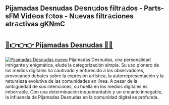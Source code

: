 ## Pijamadas Desnudas D𝚎sn𝚞dos filtr𝚊dos - Parts-sFM Vid𝚎os f𝚘tos - N𝚞evas filtr𝚊ciones atr𝚊ctivas gKNmC

# <h2><a href="http://mb0mvl.tromn.icu/?c=Pijamadas+Desnudas">🔗👉👉👉 Pijamadas Desnudas 🔗🔗</a></h2>

[![Pijamadas Desnudas nuevo](https://i.imgur.com/pEAQMta.gif)](http://mb0mvl.tromn.icu/?c=Pijamadas+Desnudas)
Pijamadas Desnudas, una personalidad intrigante y enigmática, elude la categorización simple. Su uso pionero de los medios digitales ha cautivado y enfurecido a los observadores, provocando debates sobre la expresión artística, la autorrepresentación y la naturaleza evolutiva de las comunidades en línea. A pesar de la ambigüedad de sus intenciones, su huella en los medios digitales es imborrable. Con una determinación inquebrantable y un encanto innegable, la influencia de Pijamadas Desnudas en la comunidad digital es profunda.
